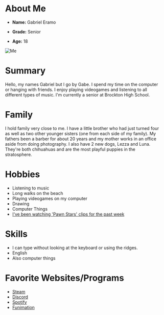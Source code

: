 # About Me
 
 - **Name:** Gabriel Eramo
 
 - **Grade:** Senior
 
 - **Age:** 18
 
 ![Me](https://statici.behindthevoiceactors.com/behindthevoiceactors/_img/chars/jojo-mcdodd-horton-hears-a-who-6.37.jpg)
 
 # Summary

 Hello, my names Gabriel but I go by Gabe. I spend my time on the computer or hanging with friends. I enjoy playing videogames and listening to all different types of music. I'm currently a senior at Brockton High School. 

 # Family

I hold family very close to me. I have a little brother who had just turned four as well as two other younger sisters (one from each side of my family). My fathers been a barber for about 20 years and my mother works in an office aside from doing photography. I also have 2 new dogs, Lezza and Luna. They're both chihuahuas and are the most playful puppies in the stratosphere.

# Hobbies

- Listening to music
- Long walks on the beach
- Playing videogames on my computer
- Drawing
- Computer Things
- [I've been watching 'Pawn Stars' clips for the past week](https://www.youtube.com/channel/UCmyjVwYZbp5YPYTUyeopO2g)

# Skills

- I can type without looking at the keyboard or using the ridges.
- English
- Also computer things

# Favorite Websites/Programs

- [Steam](https://store.steampowered.com/)
- [Discord](https://discordapp.com)
- [Spotify](https://www.spotify.com/us/)
- [Funimation](https://funimation.com)
